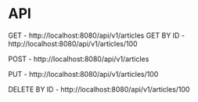 # API

GET - http://localhost:8080/api/v1/articles
GET BY ID - http://localhost:8080/api/v1/articles/100

POST - http://localhost:8080/api/v1/articles

PUT - http://localhost:8080/api/v1/articles/100

DELETE BY ID - http://localhost:8080/api/v1/articles/100

